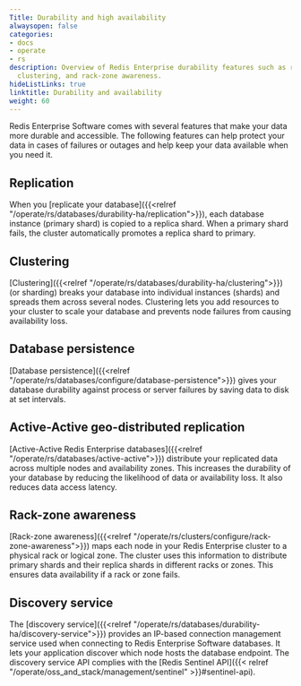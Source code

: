 ```yaml
---
Title: Durability and high availability
alwaysopen: false
categories:
- docs
- operate
- rs
description: Overview of Redis Enterprise durability features such as replication,
  clustering, and rack-zone awareness.
hideListLinks: true
linktitle: Durability and availability
weight: 60
---
```

Redis Enterprise Software comes with several features that make your data more durable and accessible. The following features can help protect your data in cases of failures or outages and help keep your data available when you need it.

## Replication

When you [replicate your database]({{<relref "/operate/rs/databases/durability-ha/replication">}}), each database instance (primary shard) is copied to a replica shard. When a primary shard fails, the cluster automatically promotes a replica shard to primary.

## Clustering

[Clustering]({{<relref "/operate/rs/databases/durability-ha/clustering">}}) (or sharding) breaks your database into individual instances (shards) and spreads them across several nodes. Clustering lets you add resources to your cluster to scale your database and prevents node failures from causing availability loss.

## Database persistence

[Database persistence]({{<relref "/operate/rs/databases/configure/database-persistence">}}) gives your database durability against process or server failures by saving data to disk at set intervals.

## Active-Active geo-distributed replication

[Active-Active Redis Enterprise databases]({{<relref "/operate/rs/databases/active-active">}}) distribute your replicated data across multiple nodes and availability zones. This increases the durability of your database by reducing the likelihood of data or availability loss. It also reduces data access latency.

## Rack-zone awareness

[Rack-zone awareness]({{<relref "/operate/rs/clusters/configure/rack-zone-awareness">}}) maps each node in your Redis Enterprise cluster to a physical rack or logical zone. The cluster uses this information to distribute primary shards and their replica shards in different racks or zones. This ensures data availability if a rack or zone fails.

## Discovery service

The [discovery service]({{<relref "/operate/rs/databases/durability-ha/discovery-service">}}) provides an IP-based connection management service used when connecting to Redis Enterprise Software databases. It lets your application discover which node hosts the database endpoint. The discovery service API complies with the [Redis Sentinel API]({{< relref "/operate/oss_and_stack/management/sentinel" >}}#sentinel-api).